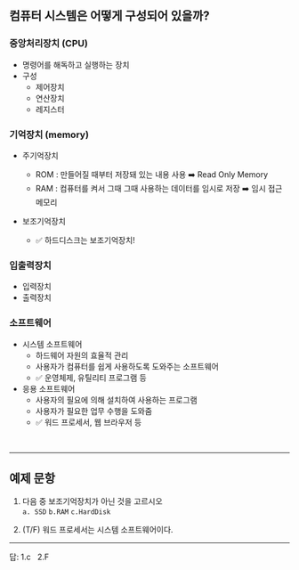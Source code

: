 <!-- @format -->

## 컴퓨터 시스템은 어떻게 구성되어 있을까?

### 중앙처리장치 (CPU)

- 명령어를 해독하고 실행하는 장치
- 구성
  - 제어장치
  - 연산장치
  - 레지스터

### 기억장치 (memory)

- 주기억장치

  - ROM : 만들어질 때부터 저장돼 있는 내용 사용 ➡️ Read Only Memory
  - RAM : 컴퓨터를 켜서 그때 그때 사용하는 데이터를 임시로 저장 ➡️ 임시 접근 메모리

- 보조기억장치
  - ✅ 하드디스크는 보조기억장치!

### 입출력장치

- 입력장치
- 출력장치

### 소프트웨어

- 시스템 소프트웨어
  - 하드웨어 자원의 효율적 관리
  - 사용자가 컴퓨터를 쉽게 사용하도록 도와주는 소프트웨어
  - ✅ 운영체제, 유틸리티 프로그램 등
- 응용 소프트웨어
  - 사용자의 필요에 의해 설치하여 사용하는 프로그램
  - 사용자가 필요한 업무 수행을 도와줌
  - ✅ 워드 프로세서, 웹 브라우저 등

</br>

---

## 예제 문항

1. 다음 중 보조기억장치가 아닌 것을 고르시오 </br>
   `a. SSD` `b.RAM` `c.HardDisk`

2. (T/F) 워드 프로세서는 시스템 소프트웨어이다.

---

답: 1.c &nbsp; 2.F
